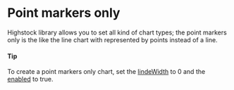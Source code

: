 # Point markers only

Highstock library allows you to set all kind of chart types; the point markers only is the like the line chart with represented by points instead of a line.

#### Tip

To create a point markers only chart, set the [lindeWidth](https://api.highcharts.com/highstock/plotOptions.line.lineWidth) to 0 and the [enabled](https://api.highcharts.com/highstock/plotOptions.line.marker.enabled) to true.

